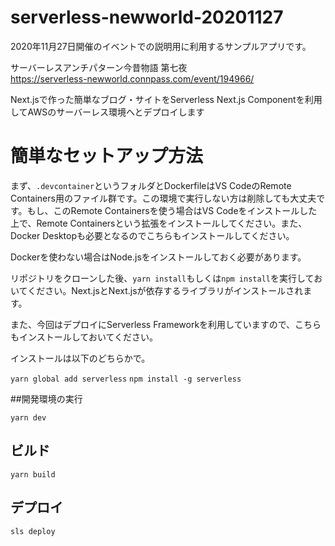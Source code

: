 # serverless-newworld-20201127
2020年11月27日開催のイベントでの説明用に利用するサンプルアプリです。

サーバーレスアンチパターン今昔物語 第七夜<br>
https://serverless-newworld.connpass.com/event/194966/ <br>

Next.jsで作った簡単なブログ・サイトをServerless Next.js Componentを利用してAWSのサーバーレス環境へとデプロイします<br>


# 簡単なセットアップ方法
まず、`.devcontainer`というフォルダとDockerfileはVS CodeのRemote Containers用のファイル群です。この環境で実行しない方は削除しても大丈夫です。もし、このRemote Containersを使う場合はVS Codeをインストールした上で、Remote Containersという拡張をインストールしてください。また、Docker Desktopも必要となるのでこちらもインストールしてください。

Dockerを使わない場合はNode.jsをインストールしておく必要があります。

リポジトリをクローンした後、`yarn install`もしくは`npm install`を実行しておいてください。Next.jsとNext.jsが依存するライブラリがインストールされます。

また、今回はデプロイにServerless Frameworkを利用していますので、こちらもインストールしておいてください。

インストールは以下のどちらかで。

`yarn global add serverless`
`npm install -g serverless`

##開発環境の実行
```
yarn dev
```

## ビルド
```
yarn build
```

## デプロイ
```
sls deploy
```



